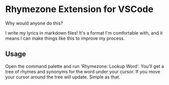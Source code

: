 # Rhymezone Extension for VSCode

Why would anyone do this?

I write my lyrics in markdown files! It's a format I'm comfortable with, and it means I can make things like this to improve my process.

## Usage

Open the command palette and run 'Rhymezone: Lookup Word'. You'll get a tree of rhymes and synonyms for the word under your cursor. If you move your cursor around the tree will update. Simple as that.
